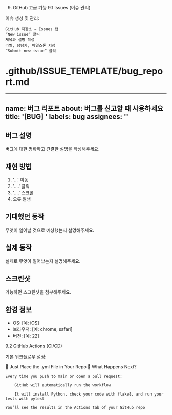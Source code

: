 9. GitHub 고급 기능
9.1 Issues (이슈 관리)

이슈 생성 및 관리:

    GitHub 저장소 → Issues 탭
    “New issue” 클릭
    제목과 설명 작성
    라벨, 담당자, 마일스톤 지정
    “Submit new issue” 클릭

# .github/ISSUE_TEMPLATE/bug_report.md
---
name: 버그 리포트
about: 버그를 신고할 때 사용하세요
title: '[BUG] '
labels: bug
assignees: ''
---

## 버그 설명
버그에 대한 명확하고 간결한 설명을 작성해주세요.

## 재현 방법
1. '...' 이동
2. '....' 클릭
3. '....' 스크롤
4. 오류 발생

## 기대했던 동작
무엇이 일어날 것으로 예상했는지 설명해주세요.

## 실제 동작
실제로 무엇이 일어났는지 설명해주세요.

## 스크린샷
가능하면 스크린샷을 첨부해주세요.

## 환경 정보
- OS: [예: iOS]
- 브라우저: [예: chrome, safari]
- 버전: [예: 22]

9.2 GitHub Actions (CI/CD)

기본 워크플로우 설정:

📁 Just Place the .yml File in Your Repo
🚀 What Happens Next?

    Every time you push to main or open a pull request:

        GitHub will automatically run the workflow

        It will install Python, check your code with flake8, and run your tests with pytest

    You’ll see the results in the Actions tab of your GitHub repo

